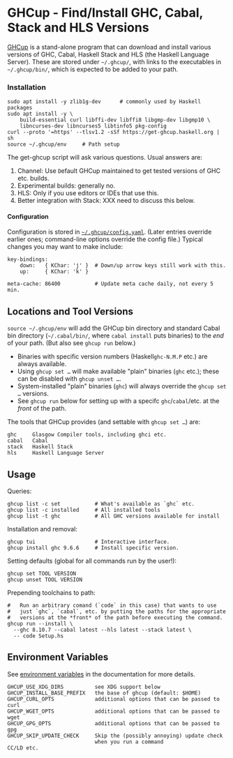 GHCup - Find/Install GHC, Cabal, Stack and HLS Versions
=======================================================

[GHCup] is a stand-alone program that can download and install various
versions of GHC, Cabal, Haskell Stack and HLS (the Haskell Language
Server). These are stored under `~/.ghcup/`, with links to the executables
in `~/.ghcup/bin/`, which is expected to be added to your path.

### Installation

    sudo apt install -y zlib1g-dev      # commonly used by Haskell packages
    sudo apt install -y \
        build-essential curl libffi-dev libffi8 libgmp-dev libgmp10 \
        libncurses-dev libncurses5 libtinfo5 pkg-config
    curl --proto '=https' --tlsv1.2 -sSf https://get-ghcup.haskell.org | sh
    source ~/.ghcup/env     # Path setup

The get-ghcup script will ask various questions. Usual answers are:
1. Channel: Use `D`efault GHCup maintained to get tested versions of GHC
   etc. builds.
2. Experimental builds: generally no.
3. HLS: Only if you use editors or IDEs that use this.
4. Better integration with Stack: XXX need to discuss this below.

#### Configuration

Configuration is stored in [`~/.ghcup/config.yaml`]. (Later entries
override earlier ones; command-line options override the config file.)
Typical changes you may want to make include:

    key-bindings:
        down:   { KChar: 'j' }  # Down/up arrow keys still work with this.
        up:     { KChar: 'k' }

    meta-cache: 86400           # Update meta cache daily, not every 5 min.


Locations and Tool Versions
---------------------------

`source ~/.ghcup/env` will add the GHCup bin directory and standard Cabal
bin directory (`~/.cabal/bin/`, where `cabal install` puts binaries) to the
_end_ of your path. (But also see `ghcup run` below.)

* Binaries with specific version numbers (Haskell`ghc-N.M.P` etc.) are
  always available.
* Using `ghcup set …` will make available "plain" binaries (`ghc` etc.);
  these can be disabled with `ghcup unset …`.
* System-installed "plain" binaries (`ghc`) will always override the
  `ghcup set …` versions.
* See `ghcup run` below for setting up with a specifc `ghc`/`cabal`/etc.
  at the _front_ of the path.

The tools that GHCup provides (and settable with `ghcup set …`) are:

    ghc     Glasgow Compiler tools, including ghci etc.
    cabal   Cabal
    stack   Haskell Stack
    hls     Haskell Language Server


Usage
-----

Queries:

    ghcup list -c set           # What's available as `ghc` etc.
    ghcup list -c installed     # All installed tools
    ghcup list -t ghc           # All GHC versions available for install

Installation and removal:

    ghcup tui                   # Interactive interface.
    ghcup install ghc 9.6.6     # Install specific version.

Setting defaults (global for all commands run by the user!):

    ghcup set TOOL VERSION
    ghcup unset TOOL VERSION

Prepending toolchains to path:

    #   Run an arbitrary comand (`code` in this case) that wants to use
    #   just `ghc`, `cabal`, etc. by putting the paths for the appropriate
    #   versions at the *front* of the path before executing the command.
    ghcup run --install \
      --ghc 8.10.7 --cabal latest --hls latest --stack latest \
      -- code Setup.hs


Environment Variables
---------------------

See [environment variables] in the documentation for more details.

    GHCUP_USE_XDG_DIRS          see XDG support below
    GHCUP_INSTALL_BASE_PREFIX   the base of ghcup (default: $HOME)
    GHCUP_CURL_OPTS             additional options that can be passed to curl
    GHCUP_WGET_OPTS             additional options that can be passed to wget
    GHCUP_GPG_OPTS              additional options that can be passed to gpg
    GHCUP_SKIP_UPDATE_CHECK     Skip the (possibly annoying) update check
                                when you run a command
    CC/LD etc.



<!-------------------------------------------------------------------->
[GHCup]: https://www.haskell.org/ghcup/
[User Guide]: https://www.haskell.org/ghcup/guide/
[`~/.ghcup/config.yaml`]: https://github.com/haskell/ghcup-hs/blob/master/data/config.yaml
[environment variables]: https://www.haskell.org/ghcup/guide/#env-variables
